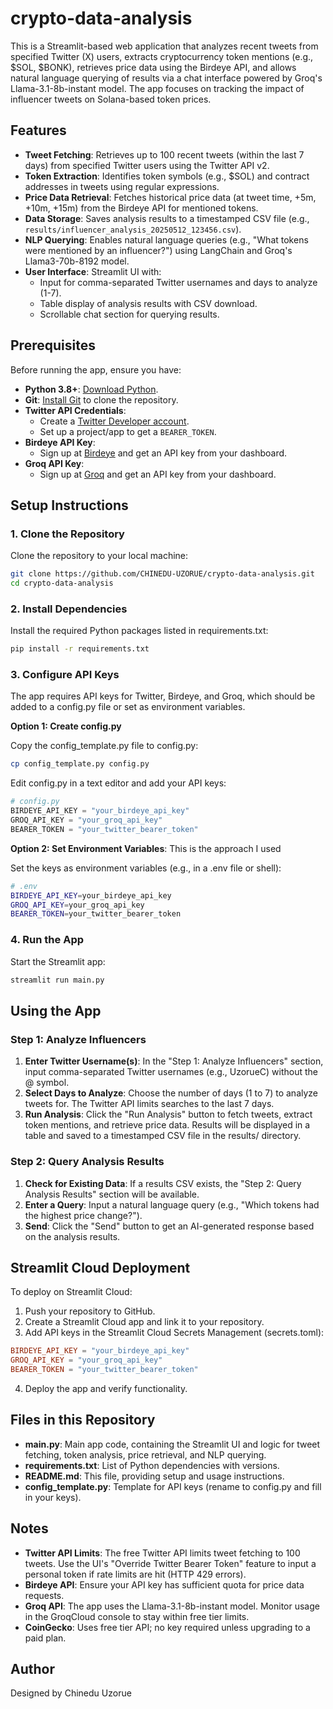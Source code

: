 # crypto-data-analysis

This is a Streamlit-based web application that analyzes recent tweets from specified Twitter (X) users, extracts cryptocurrency token mentions (e.g., $SOL, $BONK), retrieves price data using the Birdeye API, and allows natural language querying of results via a chat interface powered by Groq's Llama-3.1-8b-instant model. The app focuses on tracking the impact of influencer tweets on Solana-based token prices.

## Features

* **Tweet Fetching**: Retrieves up to 100 recent tweets (within the last 7 days) from specified Twitter users using the Twitter API v2.
* **Token Extraction**: Identifies token symbols (e.g., $SOL) and contract addresses in tweets using regular expressions.
* **Price Data Retrieval**: Fetches historical price data (at tweet time, +5m, +10m, +15m) from the Birdeye API for mentioned tokens.
* **Data Storage**: Saves analysis results to a timestamped CSV file (e.g., `results/influencer_analysis_20250512_123456.csv`).
* **NLP Querying**: Enables natural language queries (e.g., "What tokens were mentioned by an influencer?") using LangChain and Groq's Llama3-70b-8192 model.
* **User Interface**: Streamlit UI with:
  * Input for comma-separated Twitter usernames and days to analyze (1-7).
  * Table display of analysis results with CSV download.
  * Scrollable chat section for querying results.

## Prerequisites

Before running the app, ensure you have:

* **Python 3.8+**: [Download Python](https://www.python.org/downloads/).
* **Git**: [Install Git](https://git-scm.com/) to clone the repository.
* **Twitter API Credentials**:
  * Create a [Twitter Developer account](https://developer.twitter.com/).
  * Set up a project/app to get a `BEARER_TOKEN`.
* **Birdeye API Key**:
  * Sign up at [Birdeye](https://birdeye.so/) and get an API key from your dashboard.
* **Groq API Key**:
  * Sign up at [Groq](https://console.groq.com/) and get an API key from your dashboard.

## Setup Instructions

### 1. Clone the Repository

Clone the repository to your local machine:

```bash
git clone https://github.com/CHINEDU-UZORUE/crypto-data-analysis.git
cd crypto-data-analysis
```

### 2. Install Dependencies

Install the required Python packages listed in requirements.txt:

```bash
pip install -r requirements.txt
```

### 3. Configure API Keys

The app requires API keys for Twitter, Birdeye, and Groq, which should be added to a config.py file or set as environment variables.

**Option 1: Create config.py**

Copy the config_template.py file to config.py:

```bash
cp config_template.py config.py
```

Edit config.py in a text editor and add your API keys:

```python
# config.py
BIRDEYE_API_KEY = "your_birdeye_api_key"
GROQ_API_KEY = "your_groq_api_key"
BEARER_TOKEN = "your_twitter_bearer_token"
```

**Option 2: Set Environment Variables**: This is the approach I used

Set the keys as environment variables (e.g., in a .env file or shell):

```bash
# .env
BIRDEYE_API_KEY=your_birdeye_api_key
GROQ_API_KEY=your_groq_api_key
BEARER_TOKEN=your_twitter_bearer_token
```

### 4. Run the App

Start the Streamlit app:

```bash
streamlit run main.py
```

## Using the App

### Step 1: Analyze Influencers

1. **Enter Twitter Username(s)**: In the "Step 1: Analyze Influencers" section, input comma-separated Twitter usernames (e.g., UzorueC) without the @ symbol.
2. **Select Days to Analyze**: Choose the number of days (1 to 7) to analyze tweets for. The Twitter API limits searches to the last 7 days.
3. **Run Analysis**: Click the "Run Analysis" button to fetch tweets, extract token mentions, and retrieve price data. Results will be displayed in a table and saved to a timestamped CSV file in the results/ directory.

### Step 2: Query Analysis Results

1. **Check for Existing Data**: If a results CSV exists, the "Step 2: Query Analysis Results" section will be available.
2. **Enter a Query**: Input a natural language query (e.g., "Which tokens had the highest price change?").
3. **Send**: Click the "Send" button to get an AI-generated response based on the analysis results.

## Streamlit Cloud Deployment

To deploy on Streamlit Cloud:

1. Push your repository to GitHub.
2. Create a Streamlit Cloud app and link it to your repository.
3. Add API keys in the Streamlit Cloud Secrets Management (secrets.toml):

```toml
BIRDEYE_API_KEY = "your_birdeye_api_key"
GROQ_API_KEY = "your_groq_api_key"
BEARER_TOKEN = "your_twitter_bearer_token"
```

4. Deploy the app and verify functionality.

## Files in this Repository

* **main.py**: Main app code, containing the Streamlit UI and logic for tweet fetching, token analysis, price retrieval, and NLP querying.
* **requirements.txt**: List of Python dependencies with versions.
* **README.md**: This file, providing setup and usage instructions.
* **config_template.py**: Template for API keys (rename to config.py and fill in your keys).

## Notes

* **Twitter API Limits**: The free Twitter API limits tweet fetching to 100 tweets. Use the UI's "Override Twitter Bearer Token" feature to input a personal token if rate limits are hit (HTTP 429 errors).
* **Birdeye API**: Ensure your API key has sufficient quota for price data requests.
* **Groq API**: The app uses the Llama-3.1-8b-instant model. Monitor usage in the GroqCloud console to stay within free tier limits.
* **CoinGecko**: Uses free tier API; no key required unless upgrading to a paid plan.

## Author

Designed by Chinedu Uzorue

